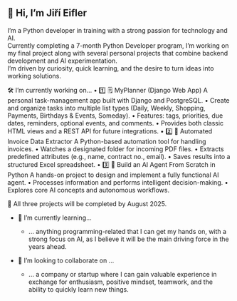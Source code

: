 ## 👋 Hi, I’m Jiří Eifler

I’m a Python developer in training with a strong passion for technology and AI.  
Currently completing a 7-month Python Developer program, I’m working on my final project along with several personal projects that combine backend development and AI experimentation.  
I’m driven by curiosity, quick learning, and the desire to turn ideas into working solutions.

🛠 I’m currently working on…
	•	1️⃣ 🗒 MyPlanner (Django Web App)
A personal task-management app built with Django and PostgreSQL.
	•	Create and organize tasks into multiple list types (Daily, Weekly, Shopping, Payments, Birthdays & Events, Someday).
	•	Features: tags, priorities, due dates, reminders, optional events, and comments.
	•	Provides both classic HTML views and a REST API for future integrations.
	•	2️⃣ 📄 Automated Invoice Data Extractor
A Python-based automation tool for handling invoices.
	•	Watches a designated folder for incoming PDF files.
	•	Extracts predefined attributes (e.g., name, contract no., email).
	•	Saves results into a structured Excel spreadsheet.
	•	3️⃣ 🤖 Build an AI Agent From Scratch in Python
A hands-on project to design and implement a fully functional AI agent.
	•	Processes information and performs intelligent decision-making.
	•	Explores core AI concepts and autonomous workflows.

📌 All three projects will be completed by August 2025.

- 🌱 I’m currently learning...
  - ... anything programming-related that I can get my hands on, with a strong focus on AI, as I believe it will be the main driving force in the years ahead.
    
- 🤝 I’m looking to collaborate on ...
  - ... a company or startup where I can gain valuable experience in exchange for enthusiasm, positive mindset, teamwork, and the ability to quickly learn new things.

<!--
**JirkaEifler/JirkaEifler** is a ✨ _special_ ✨ repository because its `README.md` (this file) appears on your GitHub profile.

Here are some ideas to get you started:

- 🔭 I’m currently working on ...
- 🌱 I’m currently learning ...
- 👯 I’m looking to collaborate on ...
- 🤔 I’m looking for help with ...
- 💬 Ask me about ...
- 📫 How to reach me: ...
- 😄 Pronouns: ...
- ⚡ Fun fact: ...
-->
